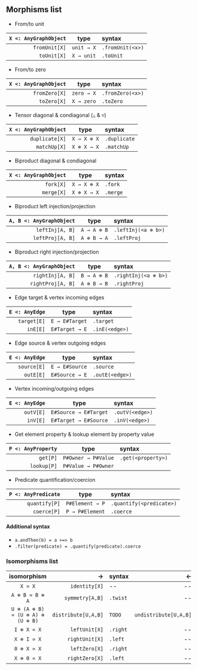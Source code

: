 ## Morphisms list


- From/to unit

| `X <: AnyGraphObject` |    type    | syntax           |
|----------------------:|:----------:|:-----------------|
|         `fromUnit[X]` | `unit → X` | `.fromUnit(<x>)` |
|           `toUnit[X]` | `X → unit` | `.toUnit`        |


- From/to zero

| `X <: AnyGraphObject` |    type    | syntax           |
|----------------------:|:----------:|:-----------------|
|         `fromZero[X]` | `zero → X` | `.fromZero(<x>)` |
|           `toZero[X]` | `X → zero` | `.toZero`        |


- Tensor diagonal & condiagonal (`△` & `▽`)

| `X <: AnyGraphObject` |    type     | syntax       |
|----------------------:|:-----------:|:-------------|
|        `duplicate[X]` | `X → X ⊗ X` | `.duplicate` |
|          `matchUp[X]` | `X ⊗ X → X` | `.matchUp`   |


- Biproduct diagonal & condiagonal

| `X <: AnyGraphObject` |    type     | syntax   |
|----------------------:|:-----------:|:---------|
|             `fork[X]` | `X → X ⊕ X` | `.fork`  |
|            `merge[X]` | `X ⊕ X → X` | `.merge` |


- Biproduct left injection/projection

| `A, B <: AnyGraphObject` |    type     | syntax              |
|-------------------------:|:-----------:|:--------------------|
|          `leftInj[A, B]` | `A → A ⊕ B` | `.leftInj(<a ⊕ b>)` |
|         `leftProj[A, B]` | `A ⊕ B → A` | `.leftProj`         |


- Biproduct right injection/projection

| `A, B <: AnyGraphObject` |    type     | syntax               |
|-------------------------:|:-----------:|:---------------------|
|         `rightInj[A, B]` | `B → A ⊕ B` | `.rightInj(<a ⊕ b>)` |
|        `rightProj[A, B]` | `A ⊕ B → B` | `.rightProj`         |


- Edge target & vertex incoming edges

| `E <: AnyEdge` |      type      | syntax         |
|---------------:|:--------------:|:---------------|
|    `target[E]` | `E → E#Target` | `.target`      |
|       `inE[E]` | `E#Target → E` | `.inE(<edge>)` |


- Edge source & vertex outgoing edges

| `E <: AnyEdge` |      type      | syntax          |
|---------------:|:--------------:|:----------------|
|    `source[E]` | `E → E#Source` | `.source`       |
|      `outE[E]` | `E#Source → E` | `.outE(<edge>)` |


- Vertex incoming/outgoing edges

| `E <: AnyEdge` |         type          | syntax          |
|---------------:|:---------------------:|:----------------|
|      `outV[E]` | `E#Source → E#Target` | `.outV(<edge>)` |
|       `inV[E]` | `E#Target → E#Source` | `.inV(<edge>)`  |


- Get element property & lookup element by property value

| `P <: AnyProperty` |        type         | syntax             |
|-------------------:|:-------------------:|:-------------------|
|           `get[P]` | `P#Owner → P#Value` | `.get(<property>)` |
|        `lookup[P]` | `P#Value → P#Owner` |                    |


- Predicate quantification/coercion

| `P <: AnyPredicate` |      type       | syntax                   |
|--------------------:|:---------------:|:-------------------------|
|       `quantify[P]` | `P#Element → P` | `.quantify(<predicate>)` |
|         `coerce[P]` | `P → P#Element` | `.coerce`                |


#### Additional syntax

- `a.andThen(b) = a >=> b`
- `.filter(predicate) = .quantify(predicate).coerce`



### Isomorphisms list


|            isomorphism            |                   → | syntax   |                     ← | syntax         |
|:---------------------------------:|--------------------:|:---------|----------------------:|:---------------|
|              `X ≃ X`              |       `identity[X]` | --       |                    -- |                |
|          `A ⊗ B ≃ B ⊗ A`          |     `symmetry[A,B]` | `.twist` |                    -- |                |
| `U ⊗ (A ⊕ B) ≃ (U ⊗ A) ⊕ (U ⊗ B)` | `distribute[U,A,B]` | `TODO`   | `undistribute[U,A,B]` | `TODO`         |
|            `I ⊗ X ≃ X`            |       `leftUnit[X]` | `.right` |                    -- | `.leftCounit`  |
|            `X ⊗ I ≃ X`            |      `rightUnit[X]` | `.left`  |                    -- | `.rightCounit` |
|            `0 ⊕ X ≃ X`            |       `leftZero[X]` | `.right` |                    -- | `.leftCozero`  |
|            `X ⊕ 0 ≃ X`            |      `rightZero[X]` | `.left`  |                    -- | `.rightCozero` |
